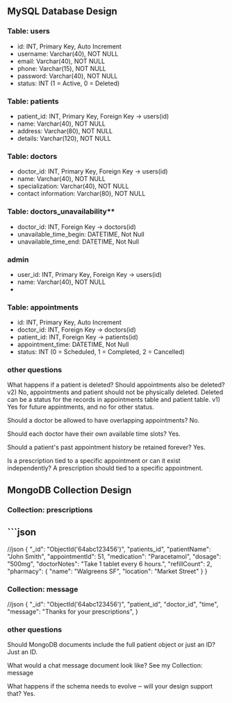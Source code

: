 ## MySQL Database Design

### Table: users
- id: INT, Primary Key, Auto Increment
- username: Varchar(40), NOT NULL
- email: Varchar(40), NOT NULL
- phone: Varchar(15), NOT NULL
- password: Varchar(40), NOT NULL
- status: INT (1 = Active, 0 = Deleted)

### Table: patients
- patient_id: INT, Primary Key, Foreign Key → users(id)
- name: Varchar(40), NOT NULL
- address: Varchar(80), NOT NULL
- details: Varchar(120), NOT NULL

### Table: doctors
- doctor_id: INT, Primary Key, Foreign Key → users(id)
- name: Varchar(40), NOT NULL
- specialization: Varchar(40), NOT NULL
- contact information: Varchar(80), NOT NULL

### Table: doctors_unavailability**
- doctor_id: INT, Foreign Key → doctors(id)
- unavailable_time_begin: DATETIME, Not Null
- unavailable_time_end: DATETIME, Not Null

### admin
- user_id: INT, Primary Key, Foreign Key → users(id)
- name: Varchar(40), NOT NULL
- 
### Table: appointments
- id: INT, Primary Key, Auto Increment
- doctor_id: INT, Foreign Key → doctors(id)
- patient_id: INT, Foreign Key → patients(id)
- appointment_time: DATETIME, Not Null
- status: INT (0 = Scheduled, 1 = Completed, 2 = Cancelled)

### other questions
What happens if a patient is deleted? Should appointments also be deleted?
v2) No, appointments and patient should not be physically deleted. Deleted can be a status for the records in appointments table and patient table.
v1) Yes for future appintments, and no for other status.

Should a doctor be allowed to have overlapping appointments?
No.

Should each doctor have their own available time slots?
Yes.

Should a patient's past appointment history be retained forever?
Yes.

Is a prescription tied to a specific appointment or can it exist independently?
A prescription should tied to a specific appointment.



## MongoDB Collection Design


### Collection: prescriptions
## ```json
//json
{
"_id": "ObjectId('64abc123456')",
"patients_id",
"patientName": "John Smith",
"appointmentId": 51,
"medication": "Paracetamol",
"dosage": "500mg",
"doctorNotes": "Take 1 tablet every 6 hours.",
"refillCount": 2,
"pharmacy": 
	{
		"name": "Walgreens SF",
		"location": "Market Street"
	}
}


### Collection: message
//json
{
"_id": "ObjectId('64abc123456')",
"patient_id",
"doctor_id",
"time",
"message": "Thanks for your prescriptions",
}


### other questions
Should MongoDB documents include the full patient object or just an ID?
Just an ID.

What would a chat message document look like?
See my Collection: message

What happens if the schema needs to evolve ‒ will your design support that?
Yes.
